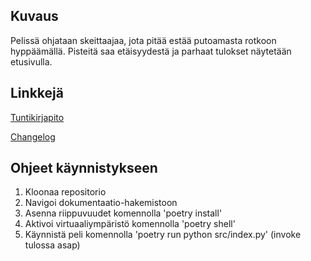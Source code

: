 ## Kuvaus

Pelissä ohjataan skeittaajaa, jota pitää estää putoamasta rotkoon hyppäämällä. Pisteitä saa etäisyydestä ja parhaat tulokset näytetään etusivulla.

## Linkkejä

[Tuntikirjapito](https://github.com/lmunter/ot-harjoitustyo/blob/master/dokumentaatio/tuntikirjanpito.md)

[Changelog](https://github.com/lmunter/ot-harjoitustyo/blob/master/dokumentaatio/changelog.md)

## Ohjeet käynnistykseen

1. Kloonaa repositorio
2. Navigoi dokumentaatio-hakemistoon
3. Asenna riippuvuudet komennolla 'poetry install'
4. Aktivoi virtuaaliympäristö komennolla 'poetry shell'
5. Käynnistä peli komennolla 'poetry run python src/index.py' (invoke tulossa asap)
